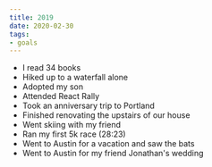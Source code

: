 ```yaml
---
title: 2019
date: 2020-02-30
tags:
- goals
---
```


- I read 34 books
- Hiked up to a waterfall alone
- Adopted my son
- Attended React Rally
- Took an anniversary trip to Portland
- Finished renovating the upstairs of our house
- Went skiing with my friend
- Ran my first 5k race (28:23)
- Went to Austin for a vacation and saw the bats
- Went to Austin for my friend Jonathan's wedding